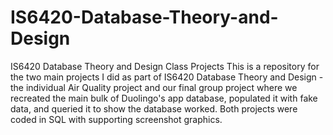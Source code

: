 # IS6420-Database-Theory-and-Design
IS6420 Database Theory and Design Class Projects
This is a repository for the two main projects I did as part of IS6420 Database Theory and Design - the individual Air Quality project and our final group project where we recreated the main bulk of Duolingo's app database, populated it with fake data, and queried it to show the database worked. Both projects were coded in SQL with supporting screenshot graphics.
